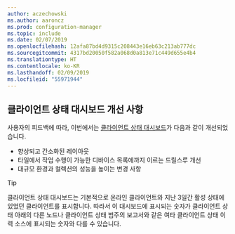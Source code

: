 ```yaml
---
author: aczechowski
ms.author: aaroncz
ms.prod: configuration-manager
ms.topic: include
ms.date: 02/07/2019
ms.openlocfilehash: 12afa87bd4d9315c208443e16eb63c213ab777dc
ms.sourcegitcommit: 4317bd20050f582a068d0a813e71c449d655e4b4
ms.translationtype: HT
ms.contentlocale: ko-KR
ms.lasthandoff: 02/09/2019
ms.locfileid: "55971944"
---
```

## <a name="bkmk_health"></a> 클라이언트 상태 대시보드 개선 사항
<!--3599209-->

사용자의 피드백에 따라, 이번에서는 [클라이언트 상태 대시보드](/sccm/core/get-started/2019/technical-preview-1901#bkmk_health)가 다음과 같이 개선되었습니다.

- 향상되고 간소화된 레이아웃
- 타일에서 작업 수행이 가능한 디바이스 목록에까지 이르는 드릴스루 개선
- 대규모 환경과 컬렉션의 성능을 높이는 변경 사항 

> [!Tip]  
> 클라이언트 상태 대시보드는 기본적으로 온라인 클라이언트와 지난 3일간 활성 상태에 있었던 클라이언트를 표시합니다. 따라서 이 대시보드에 표시되는 숫자가 클라이언트 상태 아래의 다른 노드나 클라이언트 상태 범주의 보고서와 같은 여타 클라이언트 상태 이력 소스에 표시되는 숫자와 다를 수 있습니다. 

